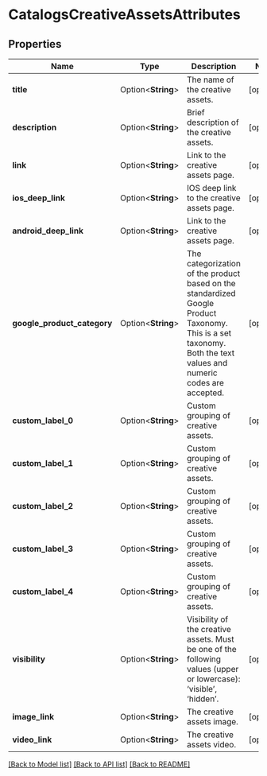 # CatalogsCreativeAssetsAttributes

## Properties

Name | Type | Description | Notes
------------ | ------------- | ------------- | -------------
**title** | Option<**String**> | The name of the creative assets. | [optional]
**description** | Option<**String**> | Brief description of the creative assets. | [optional]
**link** | Option<**String**> | Link to the creative assets page. | [optional]
**ios_deep_link** | Option<**String**> | IOS deep link to the creative assets page. | [optional]
**android_deep_link** | Option<**String**> | Link to the creative assets page. | [optional]
**google_product_category** | Option<**String**> | The categorization of the product based on the standardized Google Product Taxonomy. This is a set taxonomy. Both the text values and numeric codes are accepted. | [optional]
**custom_label_0** | Option<**String**> | Custom grouping of creative assets. | [optional]
**custom_label_1** | Option<**String**> | Custom grouping of creative assets. | [optional]
**custom_label_2** | Option<**String**> | Custom grouping of creative assets. | [optional]
**custom_label_3** | Option<**String**> | Custom grouping of creative assets. | [optional]
**custom_label_4** | Option<**String**> | Custom grouping of creative assets. | [optional]
**visibility** | Option<**String**> | Visibility of the creative assets. Must be one of the following values (upper or lowercase): ‘visible’, ‘hidden’. | [optional]
**image_link** | Option<**String**> | The creative assets image. | [optional]
**video_link** | Option<**String**> | The creative assets video. | [optional]

[[Back to Model list]](../README.md#documentation-for-models) [[Back to API list]](../README.md#documentation-for-api-endpoints) [[Back to README]](../README.md)



